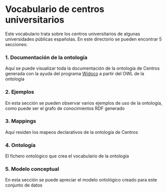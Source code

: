 # Vocabulario de centros universitarios
Este vocabulario trata sobre los centros universitarios de algunas universidades públicas españolas. En este directorio se pueden encontrar 5 secciones:

### 1. Documentación de la ontología
Aquí se puede visualizar toda la documentación de la ontología de Centros generada con la ayuda del programa [Widoco](https://github.com/dgarijo/Widoco)  a partir del OWL de la ontología

### 2. Ejemplos
En esta sección se pueden observar varios ejemplos de uso de la ontología, como puede ser el grafo de conocimientos RDF generado

### 3. Mappings
Aquí residen los mapeos declarativos de la ontología de Centros

### 4. Ontología
El fichero ontológico que crea el vocabulario de la ontología

### 5. Modelo conceptual
En esta sección se puede apreciar el modelo ontológico creado para este conjunto de datos

